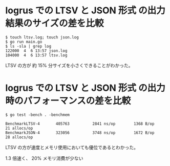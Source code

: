 # logrus での LTSV と JSON 形式 の出力結果のサイズの差を比較

```
$ touch ltsv.log; touch json.log
$ go run main.go
$ ls -sla | grep log
122000  4  6 13:57 json.log
104000  4  6 13:57 ltsv.log
```

LTSV の方が 約 15% 分サイズを小さくできることがわかった。

# logrus での LTSV と JSON 形式 の出力時のパフォーマンスの差を比較

```
$ go test -bench . -benchmem
```

```
BenchmarkLTSV-4   	  405763	      2841 ns/op	    1368 B/op	      21 allocs/op
BenchmarkJSON-4   	  323056	      3748 ns/op	    1672 B/op	      28 allocs/op
```

LTSV の方が速度とメモリ使用においても優位であるとわかった。

1.3 倍速く、 20% メモリ消費が少ない
